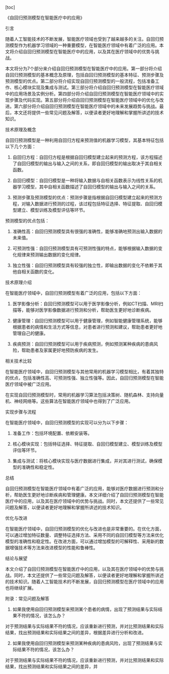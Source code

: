 
[toc]                    
                
                
《自回归预测模型在智能医疗中的应用》

引言

随着人工智能技术的不断发展，智能医疗领域也受到了越来越多的关注。自回归预测模型作为机器学习领域的一种重要模型，在智能医疗领域中有着广泛的应用。本文将介绍自回归预测模型在智能医疗中的应用，以及其在医疗领域中的优势与挑战。

本文将分为7个部分来介绍自回归预测模型在智能医疗中的应用。第一部分将介绍自回归预测模型的基本概念及原理，包括自回归预测模型的基本特征、预测步骤及预测模型的优点。第二部分将介绍实现自回归预测模型的一般流程，包括准备工作、核心模块实现及集成与测试。第三部分将介绍自回归预测模型在智能医疗领域中的应用场景及实例分析。第四部分将介绍自回归预测模型在智能医疗领域中的实现步骤及代码实现。第五部分将介绍自回归预测模型在智能医疗领域中的优化与改进。第六部分将介绍自回归预测模型在智能医疗领域中的未来发展趋势与挑战。最后，本文还将提供一些常见问题及解答，以便读者更好地理解和掌握所讲述的技术知识。

技术原理及概念

自回归预测模型是一种利用自回归方程来预测值的机器学习模型，其基本特征包括以下几个方面：

1. 自回归方程：自回归方程是根据自回归模型建立起来的预测方程，该方程描述了自回归模型的输出与输入之间的关系，即自回归模型的输出取决于其自相关函数。

2. 自回归模型：自回归模型是一种将输入数据与自相关函数表示为线性关系的机器学习模型，其中自相关函数描述了自回归模型的输出与输入之间的关系。

3. 预测步骤及预测模型的优点：预测步骤是指根据自回归模型建立起来的预测方程，对输入数据进行预测的过程，该过程包括特征选择、特征提取、自回归模型建立、模型训练及模型评估等环节。

预测模型的优点包括：

1. 准确性高：自回归预测模型具有很强的准确性，能够准确地预测出输入数据的未来值。

2. 可预测性强：自回归预测模型具有可预测性强的特点，能够根据输入数据的变化规律来预测输出数据的变化规律。

3. 独立性强：自回归预测模型具有较强的独立性，即输出数据的变化不依赖于其他自相关函数的变化。

技术原理介绍

在智能医疗领域中，自回归预测模型有着广泛的应用，包括以下方面：

1. 医学影像分析：自回归预测模型可以用于医学影像分析，例如CT扫描、MRI扫描等，能够对医学影像数据进行预测和分析，帮助医生更好地诊断疾病。

2. 健康管理：自回归预测模型可以用于健康管理，例如智能健康管理系统，能够根据患者的病情和生活方式等信息，对患者进行预测和建议，帮助患者更好地管理自己的健康。

3. 疾病预测：自回归预测模型可以用于疾病预测，例如预测某种疾病的患病风险，帮助患者及家属更好地预防疾病的发生。

相关技术比较

在智能医疗领域中，自回归预测模型与其他常用的机器学习模型相比，有着其独特的优点，包括准确性高、可预测性强、独立性强等。因此，自回归预测模型在智能医疗领域中被广泛应用。

在实现自回归预测模型时，常用的机器学习算法包括决策树、随机森林、支持向量机、神经网络等。这些算法在智能医疗领域中也得到了广泛应用。

实现步骤与流程

在智能医疗领域中，自回归预测模型的实现可以分为以下步骤：

1. 准备工作：包括环境配置、依赖安装等。

2. 核心模块实现：包括特征选择、特征提取、自回归模型建立、模型训练及模型评估等环节。

3. 集成与测试：将核心模块实现与医疗数据进行集成，并对其进行测试，确保模型的准确性和稳定性。

总结

自回归预测模型在智能医疗领域中有着广泛的应用，能够对医疗数据进行预测和分析，帮助医生更好地诊断疾病和管理健康。本文详细介绍了自回归预测模型在智能医疗中的应用，以及其在医疗领域中的优势与挑战。同时，本文还提供了一些常见问题及解答，以便读者更好地理解和掌握所讲述的技术知识。

优化与改进

在智能医疗领域中，自回归预测模型的优化与改进也是非常重要的。在优化方面，可以通过增加特征数量、调整特征选择方法、采用不同的自回归模型等方法来优化模型的准确性和稳定性。在改进方面，可以通过增加模型的可解释性、采用新的数据增强技术等方法来改进模型的性能和鲁棒性。

结论与展望

本文介绍了自回归预测模型在智能医疗中的应用，以及其在医疗领域中的优势与挑战。同时，本文还提供了一些常见问题及解答，以便读者更好地理解和掌握所讲述的技术知识。随着人工智能技术的不断发展，自回归预测模型在医疗领域中的应用也将继续扩展。



附录：常见问题及解答

1. 如果我使用自回归预测模型来预测某个患者的病情，出现了预测结果与实际结果不符的情况，该怎么办？

对于预测结果与实际结果不符的情况，应该重新进行预测，并对比预测结果和实际结果，找出预测结果和实际结果之间的差异，根据差异进行分析和改进。

2. 如果我使用自回归预测模型来预测某种疾病的患病风险，出现了预测结果与实际结果不符的情况，该怎么办？

对于预测结果与实际结果不符的情况，应该重新进行预测，并对比预测结果和实际结果，找出预测结果和实际结果之间的差异，并

